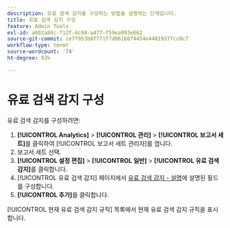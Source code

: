 ```yaml
---
description: 유료 검색 감지를 구성하는 방법을 설명하는 단계입니다.
title: 유료 검색 감지 구성
feature: Admin Tools
exl-id: a602a84c-f12f-4c98-a477-f59ea993e662
source-git-commit: ce7f953b8f7f1f7d0616074454e4401937fcc0c7
workflow-type: tm+mt
source-wordcount: '74'
ht-degree: 93%

---
```


# 유료 검색 감지 구성

유료 검색 감지를 구성하려면:

1. **[!UICONTROL Analytics]** > **[!UICONTROL 관리]** > **[!UICONTROL 보고서 세트]**&#x200B;를 클릭하여 [!UICONTROL 보고서 세트 관리자]를 엽니다.
1. 보고서 세트 선택.
1. **[!UICONTROL 설정 편집]** > **[!UICONTROL 일반]** > **[!UICONTROL 유료 검색 감지]**&#x200B;를 클릭합니다.
1. [!UICONTROL 유료 검색 감지] 페이지에서 [유료 검색 감지 - 설명](/help/admin/admin/c-manage-report-suites/c-edit-report-suites/general/paid-search-detection/paid-search-detection.md#section_0C2CFA0AF77B47098BE37CB024665D0D)에 설명된 필드를 구성합니다.
1. **[!UICONTROL 추가]**&#x200B;를 클릭합니다.

[!UICONTROL 현재 유료 검색 감지 규칙] 목록에서 현재 유료 검색 감지 규칙을 표시합니다.
